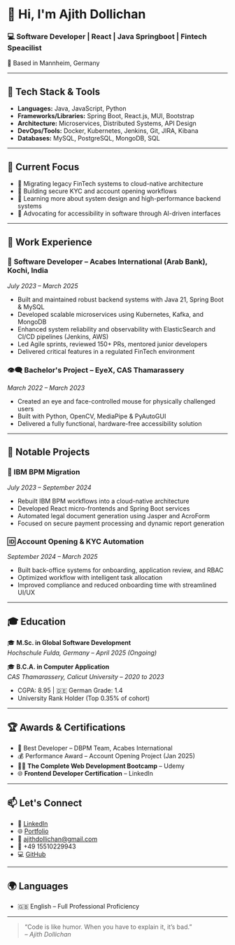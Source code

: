 # 👋 Hi, I'm Ajith Dollichan

### 💻 Software Developer | React | Java Springboot | Fintech Speacilist
📍 Based in Mannheim, Germany

---

## 🔧 Tech Stack & Tools

- **Languages:** Java, JavaScript, Python
- **Frameworks/Libraries:** Spring Boot, React.js, MUI, Bootstrap  
- **Architecture:** Microservices, Distributed Systems, API Design  
- **DevOps/Tools:** Docker, Kubernetes, Jenkins, Git, JIRA, Kibana  
- **Databases:** MySQL, PostgreSQL, MongoDB, SQL

---

## 🔭 Current Focus

- 🚀 Migrating legacy FinTech systems to cloud-native architecture  
- 🔐 Building secure KYC and account opening workflows  
- 🧠 Learning more about system design and high-performance backend systems  
- 💬 Advocating for accessibility in software through AI-driven interfaces  

---

## 💼 Work Experience

### 🏦 **Software Developer – Acabes International (Arab Bank), Kochi, India**  
*July 2023 – March 2025*  
- Built and maintained robust backend systems with Java 21, Spring Boot & MySQL  
- Developed scalable microservices using Kubernetes, Kafka, and MongoDB  
- Enhanced system reliability and observability with ElasticSearch and CI/CD pipelines (Jenkins, AWS)  
- Led Agile sprints, reviewed 150+ PRs, mentored junior developers  
- Delivered critical features in a regulated FinTech environment

### 👁️‍🗨️ **Bachelor's Project – EyeX, CAS Thamarassery**  
*March 2022 – March 2023*  
- Created an eye and face-controlled mouse for physically challenged users  
- Built with Python, OpenCV, MediaPipe & PyAutoGUI  
- Delivered a fully functional, hardware-free accessibility solution  

---

## 📌 Notable Projects

### 🔄 IBM BPM Migration  
*July 2023 – September 2024*  
- Rebuilt IBM BPM workflows into a cloud-native architecture  
- Developed React micro-frontends and Spring Boot services  
- Automated legal document generation using Jasper and AcroForm  
- Focused on secure payment processing and dynamic report generation  

### 🆔 Account Opening & KYC Automation  
*September 2024 – March 2025*  
- Built back-office systems for onboarding, application review, and RBAC  
- Optimized workflow with intelligent task allocation  
- Improved compliance and reduced onboarding time with streamlined UI/UX  

---

## 🎓 Education

🎓 **M.Sc. in Global Software Development**  
*Hochschule Fulda, Germany – April 2025 (Ongoing)*  

🎓 **B.C.A. in Computer Application**  
*CAS Thamarassery, Calicut University – 2020 to 2023*  
- CGPA: 8.95 | 🇩🇪 German Grade: 1.4  
- University Rank Holder (Top 0.35% of cohort)  

---

## 🏆 Awards & Certifications

- 🥇 Best Developer – DBPM Team, Acabes International  
- 💰 Performance Award – Account Opening Project (Jan 2025)  
- 🧑‍💻 **The Complete Web Development Bootcamp** – Udemy  
- 🌐 **Frontend Developer Certification** – LinkedIn  

---

## 📫 Let's Connect

- 🔗 [LinkedIn](https://www.linkedin.com/in/ajith-dollichan-developer/)  
- 🌐 [Portfolio](https://ajithdolly.github.io/ajith-profile/)  
- 📧 ajithdollichan@gmail.com  
- 📱 +49 15510229943  
- 💻 [GitHub](https://github.com/ajithdolly)

---

## 🌍 Languages

- 🇬🇧 English – Full Professional Proficiency  

---

> “Code is like humor. When you have to explain it, it’s bad.”  
> – *Ajith Dollichan*
